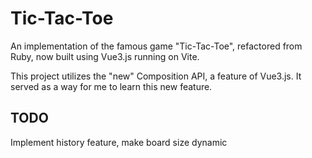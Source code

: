 # Tic-Tac-Toe

An implementation of the famous game "Tic-Tac-Toe", refactored from Ruby, now built using Vue3.js running on Vite.

This project utilizes the "new" Composition API, a feature of Vue3.js. It served as a way for me to learn this new feature.

## TODO

Implement history feature, make board size dynamic
